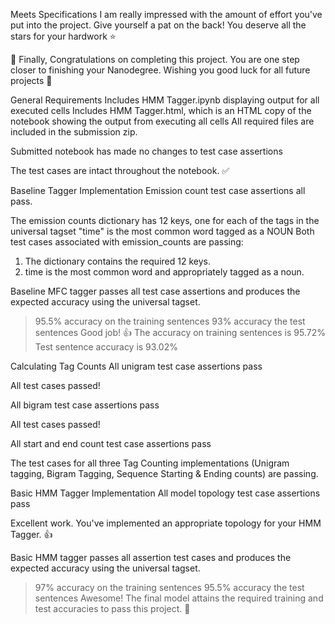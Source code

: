 Meets Specifications
I am really impressed with the amount of effort you've put into the project.
Give yourself a pat on the back! You deserve all the stars for your hardwork :star:

:tada: Finally, Congratulations on completing this project. You are one step closer to finishing your Nanodegree.
Wishing you good luck for all future projects :tada:

General Requirements
Includes HMM Tagger.ipynb displaying output for all executed cells
Includes HMM Tagger.html, which is an HTML copy of the notebook showing the output from executing all cells
All required files are included in the submission zip.

Submitted notebook has made no changes to test case assertions

The test cases are intact throughout the notebook. :white_check_mark:

Baseline Tagger Implementation
Emission count test case assertions all pass.

The emission counts dictionary has 12 keys, one for each of the tags in the universal tagset
"time" is the most common word tagged as a NOUN
Both test cases associated with emission_counts are passing:
1) The dictionary contains the required 12 keys.
2) time is the most common word and appropriately tagged as a noun.

Baseline MFC tagger passes all test case assertions and produces the expected accuracy using the universal tagset.

>95.5% accuracy on the training sentences
93% accuracy the test sentences
Good job! :thumbsup:
The accuracy on training sentences is 95.72%
Test sentence accuracy is 93.02%

Calculating Tag Counts
All unigram test case assertions pass

All test cases passed!

All bigram test case assertions pass

All test cases passed!

All start and end count test case assertions pass

The test cases for all three Tag Counting implementations (Unigram tagging, Bigram Tagging, Sequence Starting & Ending counts) are passing.

Basic HMM Tagger Implementation
All model topology test case assertions pass

Excellent work. You've implemented an appropriate topology for your HMM Tagger. :thumbsup:

Basic HMM tagger passes all assertion test cases and produces the expected accuracy using the universal tagset.

>97% accuracy on the training sentences
>95.5% accuracy the test sentences
Awesome! The final model attains the required training and test accuracies to pass this project. :clap:
